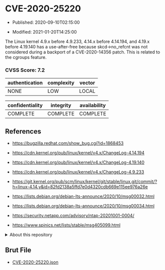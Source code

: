 # CVE-2020-25220

- Published: 2020-09-10T02:15:00

- Modified: 2021-01-20T14:25:00

The Linux kernel 4.9.x before 4.9.233, 4.14.x before 4.14.194, and 4.19.x before 4.19.140 has a use-after-free because skcd->no_refcnt was not considered during a backport of a CVE-2020-14356 patch. This is related to the cgroups feature.

### CVSS Score: **7.2**

| authentication | complexity | vector |
| --- | --- | --- |
| NONE | LOW | LOCAL |

| confidentiality | integrity | availability |
| --- | --- | --- |
| COMPLETE | COMPLETE | COMPLETE |

## References

* https://bugzilla.redhat.com/show_bug.cgi?id=1868453

* https://cdn.kernel.org/pub/linux/kernel/v4.x/ChangeLog-4.14.194

* https://cdn.kernel.org/pub/linux/kernel/v4.x/ChangeLog-4.19.140

* https://cdn.kernel.org/pub/linux/kernel/v4.x/ChangeLog-4.9.233

* https://git.kernel.org/pub/scm/linux/kernel/git/stable/linux.git/commit/?h=linux-4.14.y&id=82fd2138a5ffd7e0d4320cdb669e115ee976a26e

* https://lists.debian.org/debian-lts-announce/2020/10/msg00032.html

* https://lists.debian.org/debian-lts-announce/2020/10/msg00034.html

* https://security.netapp.com/advisory/ntap-20201001-0004/

* https://www.spinics.net/lists/stable/msg405099.html

<details>
<summary>About this repository</summary> 

  This repository is part of the project [Live Hack CVE](https://github.com/Live-Hack-CVE). Main website can be found [www.live-hack.org](https://www.live-hack.org) 
  
  Made by [Sn0wAlice](https://github.com/Sn0wAlice) for the people that care about security and need to have a feed of the latest CVEs. Hope you enjoy it, don't forget to star the repo and follow me on [Twitter](https://twitter.com/Sn0wAlice) and [Github](https://github.com/Sn0wAlice). And that is my [personnal website](https://www.alice-snow.me/)

  - [Home Page](https://github.com/Live-Hack-CVE)
  - [Framework](https://github.com/Live-Hack-CVE/cve-framework)
  - [CVE database](https://github.com/Live-Hack-CVE/full_database)
  - [Changelog](https://github.com/Live-Hack-CVE/Changelog)
</details>

## Brut File

* [CVE-2020-25220.json](https://raw.githubusercontent.com/Live-Hack-CVE/full_database/main/cves/2020/CVE-2020-25220.json)

